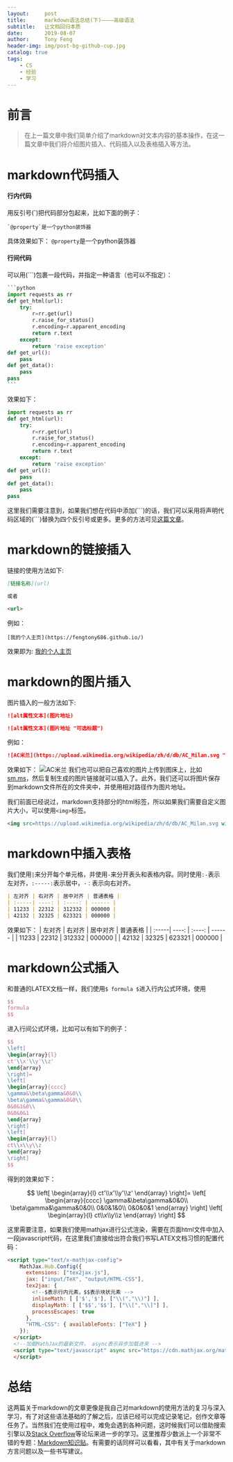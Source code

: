 ```yaml
---
layout:     post
title:      markdown语法总结(下)————高级语法
subtitle:   让文档回归本质
date:       2019-08-07
author:     Tony Feng
header-img: img/post-bg-github-cup.jpg
catalog: true
tags:
    - CS
    - 经验
    - 学习
---
```


# 前言
>在上一篇文章中我们简单介绍了markdown对文本内容的基本操作，在这一篇文章中我们将介绍图片插入、代码插入以及表格插入等方法。

# markdown代码插入

#### 行内代码

用反引号(**`**)把代码部分包起来，比如下面的例子：
```
`@property`是一个python装饰器
```
具体效果如下：
`@property`是一个python装饰器

#### 行间代码

可以用(```)包裹一段代码，并指定一种语言（也可以不指定）：
````python
```python
import requests as rr
def get_html(url):
    try:
        r=rr.get(url)
        r.raise_for_status()
        r.encoding=r.apparent_encoding
        return r.text
    except:
        return 'raise exception'
def get_url():
    pass
def get_data():
    pass
pass
```
````
效果如下：
```python
import requests as rr
def get_html(url):
    try:
        r=rr.get(url)
        r.raise_for_status()
        r.encoding=r.apparent_encoding
        return r.text
    except:
        return 'raise exception'
def get_url():
    pass
def get_data():
    pass
pass
```
这里我们需要注意到，如果我们想在代码中添加(\`\`\`)的话，我们可以采用将声明代码区域的(\`\`\`)替换为四个反引号或更多。更多的方法可见[这篇文章](https://sspai.com/post/37273)。

# markdown的链接插入

链接的使用方法如下:
```markdown
[链接名称](url)

或者

<url>
```
例如：
```
[我的个人主页](https://fengtony686.github.io/)
```
效果即为:
[我的个人主页](https://fengtony686.github.io/)

# markdown的图片插入

图片插入的一般方法如下:
```markdown
![alt属性文本](图片地址)

![alt属性文本](图片地址 "可选标题")
```
例如：
```markdown
![AC米兰](https://upload.wikimedia.org/wikipedia/zh/d/db/AC_Milan.svg "ACMilan")
```
效果如下：
![AC米兰](https://upload.wikimedia.org/wikipedia/zh/d/db/AC_Milan.svg "ACMilan")
我们也可以把自己喜欢的图片上传到图床上，比如[sm.ms](http://sm.ms)，然后复制生成的图片链接就可以插入了。此外，我们还可以将图片保存到markdown文件所在的文件夹中，并使用相对路径作为图片地址。

我们前面已经说过，markdown支持部分的html标签，所以如果我们需要自定义图片大小，可以使用`<img>`标签。

```HTML
<img src=https://upload.wikimedia.org/wikipedia/zh/d/db/AC_Milan.svg width=100px alt="ACMilan">
```

# markdown中插入表格

我们使用`|`来分开每个单元格，并使用`-`来分开表头和表格内容。同时使用`:-`表示左对齐，`:-----:`表示居中，`-：`表示向右对齐。
```markdown
| 左对齐 | 右对齐 | 居中对齐 | 普通表格 |
| :-----| ----: | :----: | ------ |
| 11233 | 22312 | 312332 | 000000 |
| 42132 | 32325 | 623321 | 000000 |
```
效果如下：
| 左对齐 | 右对齐 | 居中对齐 | 普通表格 |
| :-----| ----: | :----: | ------ |
| 11233 | 22312 | 312332 | 000000 |
| 42132 | 32325 | 623321 | 000000 |

# markdown公式插入

和普通的LATEX文档一样，我们使用`$ formula $`进入行内公式环境，使用
```latex
$$
formula
$$
```
进入行间公式环境，比如可以有如下的例子：
```latex
$$
\left[
\begin{array}{l}
ct'\\x'\\y'\\z'
\end{array}
\right]=
\left[
\begin{array}{cccc}
\gamma&\beta\gamma&0&0\\
\beta\gamma&\gamma&0&0\\
0&0&1&0\\
0&0&0&1
\end{array}
\right]
\left[
\begin{array}{l}
ct\\x\\y\\z
\end{array}
\right]
$$
```
得到的效果如下：  

$$
\left[
\begin{array}{l}
ct'\\x'\\y'\\z'
\end{array}
\right]=
\left[
\begin{array}{cccc}
\gamma&\beta\gamma&0&0\\
\beta\gamma&\gamma&0&0\\
0&0&1&0\\
0&0&0&1
\end{array}
\right]
\left[
\begin{array}{l}
ct\\x\\y\\z
\end{array}
\right]
$$

这里需要注意，如果我们使用mathjax进行公式渲染，需要在页面html文件中加入一段javascript代码，在这里我们直接给出符合我们书写LATEX文档习惯的配置代码：
```html
<script type="text/x-mathjax-config">
    MathJax.Hub.Config({
      extensions: ["tex2jax.js"],
      jax: ["input/TeX", "output/HTML-CSS"],
      tex2jax: {
        <!--$表示行内元素，$$表示块状元素 -->
        inlineMath: [ ['$','$'], ["\\(","\\)"] ],
        displayMath: [ ['$$','$$'], ["\\[","\\]"] ],
        processEscapes: true
      },
      "HTML-CSS": { availableFonts: ["TeX"] }
    });
  </script>
  <!--加载MathJax的最新文件， async表示异步加载进来 -->
  <script type="text/javascript" async src="https://cdn.mathjax.org/mathjax/latest/MathJax.js">
  </script>
```

# 总结

这两篇关于markdown的文章更像是我自己对markdown的使用方法的复习与深入学习，有了对这些语法基础的了解之后，应该已经可以完成记录笔记，创作文章等任务了。当然我们在使用过程中，难免会遇到各种问题，这时候我们可以借助搜索引擎以及[Stack Overflow](https://stackoverflow.com/questions/tagged/markdown)等论坛来进一步的学习。这里推荐少数派上一个非常不错的专题：[Markdown知识贴](https://sspai.com/post/37264)。有需要的话同样可以看看，其中有关于markdown方言问题以及一些书写建议。





